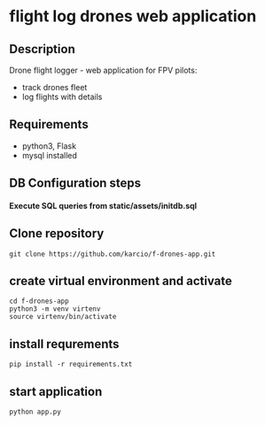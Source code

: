 # flight log drones web application

## Description

Drone flight logger - web application for FPV pilots:

- track drones fleet
- log flights with details

## Requirements

- python3, Flask
- mysql installed

## DB Configuration steps

#### Execute SQL queries from static/assets/initdb.sql

## Clone repository

```
git clone https://github.com/karcio/f-drones-app.git
```

## create virtual environment and activate

```
cd f-drones-app
python3 -m venv virtenv
source virtenv/bin/activate
```

## install requrements

```
pip install -r requirements.txt
```

## start application

```
python app.py
```
